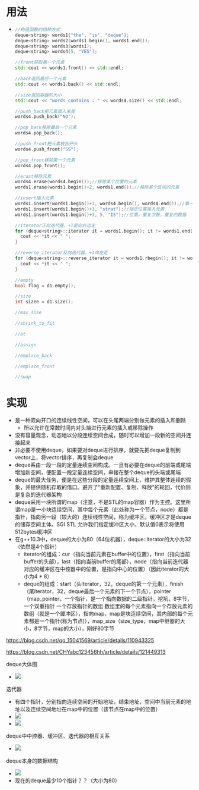 # 用法

- ```cpp
  //构造函数的四种方式
  deque<string> words1{"the", "is", "deque"};
  deque<string> words2(words1.begin(), words1.end());
  deque<string> words3(words1);
  deque<string> words4(5, "YES");
  
  //front获取第一个元素
  std::cout << words1.front() << std::endl;
  
  //back返回最后一个元素
  std::cout << words1.back() << std::endl;
  
  //size返回容器的大小
  std::cout << "words contains : " << words4.size() << std::endl;
  
  //push_back把元素放入末尾
  words4.push_back("NO");
  
  //pop_back移除最后一个元素
  words4.pop_back();
  
  //push_front把元素放到开头
  words4.push_front("SS");
  
  //pop_front移除第一个元素
  words4.pop_front();
  
  //erast移除元素
  words4.erase(words4.begin());//移除某个位置的元素
  words1.erase(words1.begin()+2, words1.end());//移除某个区间的元素
  
  //insert插入元素
  words1.insert(words1.begin()+1, words4.begin(), words4.end());//第一个参数是位置，后面是要插入的容器的内容
  words1.insert(words1.begin()+3, "strat");//指定位置插入元素
  words1.insert(words1.begin()+3, 5, "IS");//位置，重复次数，重复的数据
  
  //iterator正向迭代器，+1是向右边走
  for (deque<string>::iterator it = words1.begin(); it != words1.end(); it++) {
  	cout << *it << " ";
  }
  
  //reverse_iterator反向迭代器，+1向左走
  for (deque<string>::reverse_iterator it = words1.rbegin(); it != words1.rend(); it++) {
  	cout << *it << " ";
  }
  
  //empty
  bool flag = d1.empty();
  
  //size
  int sizee = d1.size();
  
  //max_size
  
  //shrink_to_fit
  
  //at
  
  //assign
  
  //emplace_back
  
  //emplace_front
  
  //swap
  ```







# 实现

- 是一种双向开口的连续线性空间，可以在头尾两端分别做元素的插入和删除
  - 所以允许在常数时间内对头端进行元素的插入或移除操作
- 没有容量观念，动态地以分段连续空间合成，随时可以增加一段新的空间并连接起来
- 非必要不使用deque，如果要对deque进行排序，就要先把deque复制到vector上，将vector排序，再复制会deque
- deque系由一段一段的定量连续空间构成。一旦有必要在deque的前端或尾端增加新空间，便配置一段定量连续空间，串接在整个deque的头端或尾端
- deque的最大任务，便是在这些分段的定量连续空间上，维护其整体连续的假象，并提供随机存取的借口。避开了“重新配置、复制、释放”的轮回，代价则是复杂的迭代器架构
- deque采用一块所谓的map（注意，不是STL的map容器）作为主控。这里所谓map是一小块连续空间，其中每个元素（此处称为一个节点，node）都是指针，指向另一段（较大的）连续线性空间，称为缓冲区。缓冲区才是deque的储存空间主体。SGI STL 允许我们指定缓冲区大小，默认值0表示将使用512bytes缓冲区
- 在g++10.3中，deque的大小为80（64位机器），deque::iterator的大小为32（依然是4个指针）
  - iterator的组成：cur（指向当前元素在buffer中的位置），first（指向当前buffer的头部），last（指向当前buffer的尾部），node（指向当前迭代器对应的缓冲区在中控器中的位置，是指向中心的位置）（因此iterator的大小为4 * 8）
  - deque的组成：start（头iterator，32，deque的第一个元素），finish（尾iterator，32，deque最后一个元素的下一个节点），pointer（map_pointer，一个指针，是一个指向数据的二级指针，挖坑，8字节，一个双重指针 一个存放指针的数组 数组里的每个元素指向一个存放元素的数组（就是一个缓冲区），指向map，map是块连续空间，其内部的每个元素都是一个指针(称为节点)），map_size（size_type，map中继器的大小，8字节，map的大小），刚好80字节

https://blog.csdn.net/qq_15041569/article/details/110943325

https://blog.csdn.net/CHYabc123456hh/article/details/121449313




deque大体图

- ![](../image/deque大体图.png)



迭代器

- 有四个指针，分别指向连续空间的开始地址，结束地址，空间中当前元素的地址以及连续空间地址在map中的位置（该节点在map中的位置）
- ![](../image/deque迭代器示意图.png)
- ![](../image/deque迭代器源码.png)



deque中中控器、缓冲区、迭代器的相互关系

- ![](../image/deque中中控器、缓冲区、迭代器的相互关系.png)



deque本身的数据结构

- ![](../image/deque数据结构.png)
- 现在的deque最少10个指针？？（大小为80）